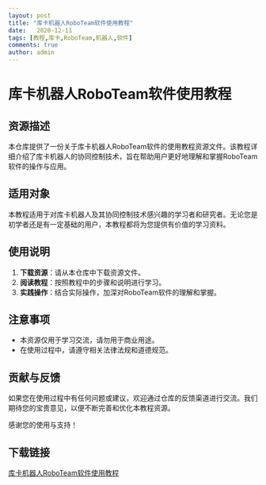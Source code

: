 ```yaml
---
layout: post
title: "库卡机器人RoboTeam软件使用教程"
date:   2020-12-11
tags: [教程,库卡,RoboTeam,机器人,软件]
comments: true
author: admin
---
```

# 库卡机器人RoboTeam软件使用教程

## 资源描述
本仓库提供了一份关于库卡机器人RoboTeam软件的使用教程资源文件。该教程详细介绍了库卡机器人的协同控制技术，旨在帮助用户更好地理解和掌握RoboTeam软件的操作与应用。

## 适用对象
本教程适用于对库卡机器人及其协同控制技术感兴趣的学习者和研究者。无论您是初学者还是有一定基础的用户，本教程都将为您提供有价值的学习资料。

## 使用说明
1. **下载资源**：请从本仓库中下载资源文件。
2. **阅读教程**：按照教程中的步骤和说明进行学习。
3. **实践操作**：结合实际操作，加深对RoboTeam软件的理解和掌握。

## 注意事项
- 本资源仅用于学习交流，请勿用于商业用途。
- 在使用过程中，请遵守相关法律法规和道德规范。

## 贡献与反馈
如果您在使用过程中有任何问题或建议，欢迎通过仓库的反馈渠道进行交流。我们期待您的宝贵意见，以便不断完善和优化本教程资源。

感谢您的使用与支持！

## 下载链接

[库卡机器人RoboTeam软件使用教程](https://pan.quark.cn/s/7163e2e63def)